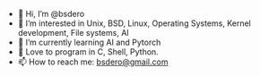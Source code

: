 - 👋 Hi, I’m @bsdero
- 👀 I’m interested in Unix, BSD, Linux, Operating Systems, Kernel development, File systems, AI
- 🌱 I’m currently learning AI and Pytorch
- 💞️ Love to program in C, Shell, Python.
- 📫 How to reach me: bsdero@gmail.com

<!---
bsdero/bsdero is a ✨ special ✨ repository because its `README.md` (this file) appears on your GitHub profile.
You can click the Preview link to take a look at your changes.
--->
